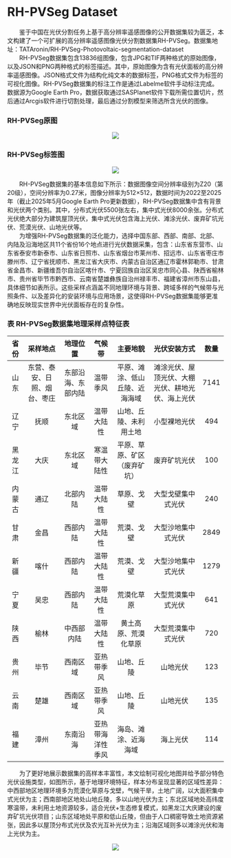 # RH-PVSeg Dataset
&emsp;&emsp;鉴于中国在光伏分割任务上基于高分辨率遥感图像的公开数据集较为匮乏，本文构建了一个可扩展的高分辨率遥感图像光伏分割数据集RH-PVSeg。数据集地址：TATAronin/RH-PVSeg-Photovoltaic-segmentation-dataset\
&emsp;&emsp;RH-PVSeg数据集包含13836组图像，包含JPG和TIF两种格式的原始图像，以及JSON和PNG两种格式的标签描述。其中，原始图像为含有光伏面板的高分辨率遥感图像。JSON格式文件为结构化纯文本的数据标签，PNG格式文件为标签的可视化图像。RH-PVSeg数据集的标注工作是通过Labelme软件手动标注完成。数据源为Google Earth Pro，数据获取通过SASPlanet软件下载所需位置切片，然后通过Arcgis软件进行切割处理，最后通过分割模型来筛选所含光伏的图像。

###  RH-PVSeg原图
<div align = center><img src='https://github.com/user-attachments/assets/99830397-1926-4cbe-8808-a89ccba9f690'></div>

###  RH-PVSeg标签图
<div align = center><img src='https://github.com/user-attachments/assets/235291c1-aa96-4553-b9b6-bd5d959d02a3'></div>

&emsp;&emsp;RH-PVSeg数据集的基本信息如下所示：数据图像空间分辨率级别为Z20（第20级），空间分辨率为0.27米，图像分辨率为512×512，数据时间为2022至2025年（截止2025年5月Google Earth Pro更新数据），RH-PVSeg数据集中含有背景和光伏两个类别。其中，分布式光伏5500张左右，集中式光伏8000余张。分布式光伏绝大部分为建筑屋顶光伏，集中式光伏包含海上光伏、滩涂光伏、废弃矿坑光伏、荒漠光伏、山地光伏等。\
&emsp;&emsp;为增强RH-PVSeg数据集的泛化能力，选择中国东部、西部、南部、北部、内陆及沿海地区共11个省份16个地点进行光伏数据采集，包含：山东省东营市、山东省泰安市新泰市、山东省日照市、山东省烟台市莱州市、招远市、山东省枣庄市滕州市、辽宁省抚顺市、黑龙江省大庆市、内蒙古自治区通辽市霍林郭勒市、甘肃省金昌市、新疆维吾尔自治区喀什市、宁夏回族自治区吴忠市同心县、陕西省榆林市、贵州省毕节市黔西市、云南省楚雄彝族自治州禄丰市、福建省漳州市东山县，具体细节如表所示。这些采样点涵盖不同地理环境与背景、跨域多样的气候带与光照条件、以及差异化的安装环境与应用场景，这使得RH-PVSeg数据集能够更准确地反映现实世界中光伏面板存在的复杂性。

### 表 RH-PVSeg数据集地理采样点特征表

|省份|采样地点|地理位置|气候带|主要地貌|光伏安装方式|数量|
|:-:|:-:|:-:|:-:|:-:|:-:|:-:|
|山东|东营、泰安、日照、烟台、枣庄|东部沿海、东部内陆|温带季风|平原、滩涂、低山丘陵、近海海域|滩涂光伏、屋顶光伏、大棚光伏、耕地光伏、海上光伏|7141|
|辽宁|抚顺|东北区域|温带大陆性|山地、丘陵、未利用土地|小型裸地光伏|494|
|黑龙江|大庆|东北区域|寒温带大陆性|平原、草原、矿区（废弃矿坑）|废弃矿坑光伏|100|
|内蒙古|通辽|北部内陆|温带大陆性|草原、戈壁|大型戈壁集中式光伏|240|
|甘肃|金昌|西部内陆|温带大陆性|荒漠、戈壁|大型沙地集中式光伏|2849|
|新疆|喀什|西部内陆|温带大陆性|荒漠、戈壁|大型沙地集中式光伏|1279|
|宁夏|吴忠|西部内陆|温带大陆性|荒漠化草原|大型荒漠集中式光伏|641|
|陕西|榆林|中西部内陆|温带大陆性|黄土高原、荒漠化草原|大型荒漠集中式光伏|720|
|贵州|毕节|西南区域|亚热带季风|山地、丘陵|山地光伏|123|
|云南|楚雄|西南区域|亚热带季风|山地、丘陵|山地光伏|135|
|福建|漳州|东南沿海|亚热带海洋性季风|海岛、滩涂、近海海域|海上光伏|114|

&emsp;&emsp;为了更好地展示数据集的高样本丰富性，本文绘制可视化地图并给予部分特色光伏设施类型，如图所示，基于地理环境特征，样本分布呈现显著的区域性差异：中西部地区地理环境多为荒漠化草原与戈壁，气候干旱，土地广阔，以大面积集中式光伏为主；西南部地区地处山地丘陵，多以山地光伏为主；东北区域地处高纬度寒温带，未利用土地资源较多，适合光伏+生态修复模式，如黑龙江大庆建设的废弃矿坑光伏项目；山东区域地处平原和低山丘陵，但由于人口稠密导致土地资源紧张，因此多以屋顶分布式光伏及农光互补光伏为主；沿海区域则多以滩涂光伏和海上光伏为主。
 
<div align = center><img src='https://github.com/user-attachments/assets/5a94abe9-90ab-46de-be83-e0ce0147a4f9'></div>


